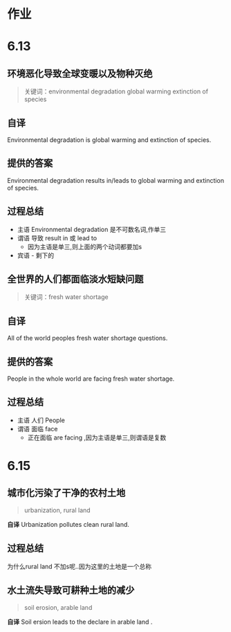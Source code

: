 # 作业

# 6.13

## 环境恶化导致全球变暖以及物种灭绝
> 关键词：environmental degradation  global warming  extinction of species

## 自译
Environmental degradation is global warming and extinction of species.


## 提供的答案
Environmental degradation results in/leads to global warming and extinction of species.

## 过程总结
- 主语 Environmental degradation 是不可数名词,作单三
- 谓语 导致 result in 或 lead to
	- 因为主语是单三,则上面的两个动词都要加s
- 宾语 - 剩下的

## 全世界的人们都面临淡水短缺问题
> 关键词：fresh water shortage


## 自译
All of the world peoples fresh water shortage questions. 

## 提供的答案
People in the whole world are facing fresh water shortage.

## 过程总结
- 主语 人们 People 
- 谓语 面临 face
	- 正在面临  are facing ,因为主语是单三,则谓语是复数


# 6.15
## 城市化污染了干净的农村土地
> urbanization, rural land  

**自译**
Urbanization pollutes clean rural land. 

## 过程总结
为什么rural land 不加s呢..因为这里的土地是一个总称

## 水土流失导致可耕种土地的减少
> soil erosion, arable land   

**自译**
Soil ersion leads to the declare in arable land  .

